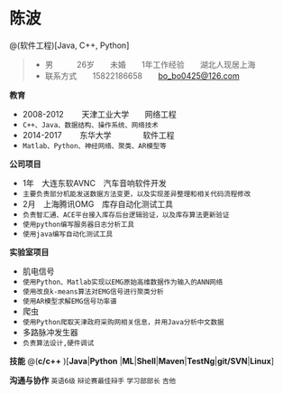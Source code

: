 # 陈波

@(软件工程)[Java, C++, Python]
>* 男　　　26岁　　未婚　　1年工作经验　　湖北人现居上海
>* 联系方式　　15822186658　　bo_bo0425@126.com 


**教育**
- 2008-2012　　 天津工业大学　　网络工程 
 - `C++、Java、数据结构、操作系统、网络技术`
- 2014-2017 　　东华大学　　　　软件工程　 
 - `Matlab、Python、神经网络、聚类、AR模型等`


**公司项目**
- 1年　大连东软AVNC　汽车音响软件开发 
 - `主要负责部分机能发送数据方法变更，以及实现差异整理和相关代码流程修改`
- 2月　上海腾讯OMG　库存自动化测试工具
 - `负责智汇通、ACE平台接入库存后台逻辑验证，以及库存算法更新验证`
  - `使用python编写服务器日志分析工具`
 - `使用java编写自动化测试工具`

**实验室项目**
- 肌电信号
 - `使用Python、Matlab实现以EMG原始高维数据作为输入的ANN网络`
 - `使用改良k-means算法对EMG信号进行聚类分析`
 - `使用AR模型求解EMG信号功率谱`
- 爬虫
 - `使用Python爬取天津政府采购网相关信息，并用Java分析中文数据`
- 多路脉冲发生器
 - `负责算法设计,硬件调试`

**技能**
@(**c/c++** )[**Java**|**Python** |**ML**|**Shell**|**Maven**|**TestNg**|**git/SVN**|**Linux**] 

**沟通与协作**
`英语6级` `辩论赛最佳辩手` `学习部部长` `吉他` 
